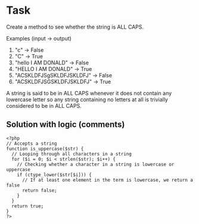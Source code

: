 # Task 

Create a method to see whether the string is ALL CAPS.

Examples (input -> output)

1. "c" -> False
2. "C" -> True
3. "hello I AM DONALD" -> False
4. "HELLO I AM DONALD" -> True
5. "ACSKLDFJSgSKLDFJSKLDFJ" -> False
6. "ACSKLDFJSGSKLDFJSKLDFJ" -> True

A string is said to be in ALL CAPS whenever it does not contain any lowercase letter so any string containing no letters at all is trivially considered to be in ALL CAPS.

## Solution with logic (comments)

```
<?php
// Accepts a string
function is_uppercase($str) {
  // Looping through all characters in a string
  for ($i = 0; $i < strlen($str); $i++) {
    // Checking whether a character in a string is lowercase or uppercase
    if (ctype_lower($str[$i])) {
      // If at least one element in the term is lowercase, we return a false
      return false;
    }
  }
  return true;
}
?>
```
